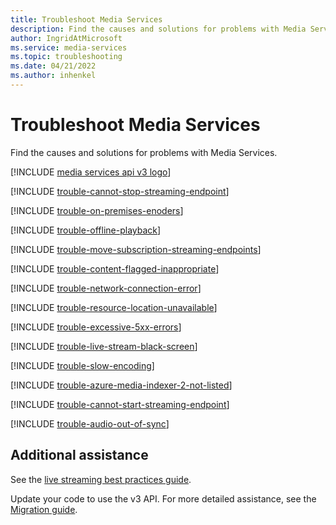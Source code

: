 ```yaml
---
title: Troubleshoot Media Services
description: Find the causes and solutions for problems with Media Services.
author: IngridAtMicrosoft
ms.service: media-services
ms.topic: troubleshooting
ms.date: 04/21/2022
ms.author: inhenkel
---
```

# Troubleshoot Media Services

Find the causes and solutions for problems with Media Services.

[!INCLUDE [media services api v3 logo](./includes/v3-hr.md)]

[!INCLUDE [trouble-cannot-stop-streaming-endpoint](./includes/trouble-cannot-stop-streaming-endpoint.md)]

[!INCLUDE [trouble-on-premises-enoders](includes/trouble-on-premises-enoders.md)]

[!INCLUDE [trouble-offline-playback](includes/trouble-offline-playback.md)]

[!INCLUDE [trouble-move-subscription-streaming-endpoints](./includes/trouble-move-subscription-streaming-endpoints.md)]

[!INCLUDE [trouble-content-flagged-inappropriate](./includes/trouble-content-flagged-inappropriate.md)]

[!INCLUDE [trouble-network-connection-error](./includes/trouble-network-connection-error.md)]

[!INCLUDE [trouble-resource-location-unavailable](./includes/trouble-resource-location-unavailable.md)]

[!INCLUDE [trouble-excessive-5xx-errors](includes/trouble-excessive-5xx-errors.md)]

[!INCLUDE [trouble-live-stream-black-screen](includes/trouble-live-stream-black-screen.md)]

[!INCLUDE [trouble-slow-encoding](includes/trouble-slow-encoding.md)]

[!INCLUDE [trouble-azure-media-indexer-2-not-listed](includes/trouble-azure-media-indexer-2-not-listed.md)]

[!INCLUDE [trouble-cannot-start-streaming-endpoint](includes/trouble-cannot-start-streaming-endpoint.md)]

[!INCLUDE [trouble-audio-out-of-sync](includes/trouble-audio-out-of-sync.md)]

## Additional assistance

See the [live streaming best practices guide](live-event-streaming-best-practices-guide.md).

Update your code to use the v3 API. For more detailed assistance, see the [Migration guide](migrate-v-2-v-3-migration-introduction.md).

